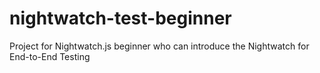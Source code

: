 # nightwatch-test-beginner
Project for Nightwatch.js beginner who can introduce the Nightwatch for End-to-End Testing
